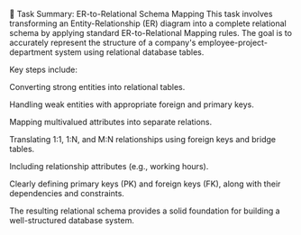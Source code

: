 📝 Task Summary: ER-to-Relational Schema Mapping
This task involves transforming an Entity-Relationship (ER) diagram into a complete relational schema by applying standard ER-to-Relational Mapping rules. The goal is to accurately represent the structure of a company's employee-project-department system using relational database tables.

Key steps include:

Converting strong entities into relational tables.

Handling weak entities with appropriate foreign and primary keys.

Mapping multivalued attributes into separate relations.

Translating 1:1, 1:N, and M:N relationships using foreign keys and bridge tables.

Including relationship attributes (e.g., working hours).

Clearly defining primary keys (PK) and foreign keys (FK), along with their dependencies and constraints.

The resulting relational schema provides a solid foundation for building a well-structured database system.
